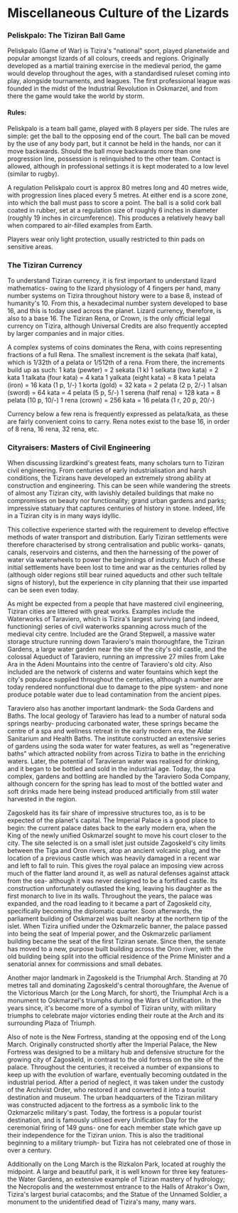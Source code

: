 # Miscellaneous Culture of the Lizards

### Peliskpalo: The Tiziran Ball Game
Peliskpalo (Game of War) is Tizira's "national" sport, played planetwide and popular amongst lizards of all colours, creeds and regions. Originally developed as a martial training exercise in the medieval period, the game would develop throughout the ages, with a standardised ruleset coming into play, alongside tournaments, and leagues. The first professional league was founded in the midst of the Industrial Revolution in Oskmarzel, and from there the game would take the world by storm.

#### Rules:
Peliskpalo is a team ball game, played with 8 players per side. The rules are simple: get the ball to the opposing end of the court. The ball can be moved by the use of any body part, but it cannot be held in the hands, nor can it move backwards. Should the ball move backwards more than one progression line, possession is relinquished to the other team. Contact is allowed, although in professional settings it is kept moderated to a low level (similar to rugby).

A regulation Peliskpalo court is approx 80 metres long and 40 metres wide, with progression lines placed every 5 metres. At either end is a score zone, into which the ball must pass to score a point. The ball is a solid cork ball coated in rubber, set at a regulation size of roughly 6 inches in diameter (roughly 19 inches in circumference). This produces a relatively heavy ball when compared to air-filled examples from Earth.

Players wear only light protection, usually restricted to thin pads on sensitive areas.

### The Tiziran Currency
To understand Tiziran currency, it is first important to understand lizard mathematics- owing to the lizard physiology of 4 fingers per hand, many number systems on Tizira throughout history were to a base 8, instead of humanity's 10. From this, a hexadecimal number system developed to base 16, and this is today used across the planet. Lizard currency, therefore, is also to a base 16. The Tiziran Rena, or Crown, is the only official legal currency on Tizira, although Universal Credits are also frequently accepted by larger companies and in major cities.

A complex systems of coins dominates the Rena, with coins representing fractions of a full Rena. The smallest increment is the sekata (half kata), which is 1/32th of a pelata or 1/512th of a rena. From there, the increments build up as such:
1 kata (pewter) = 2 sekata (1 k)
1 selkata (two kata) = 2 kata
1 talkata (four kata) = 4 kata
1 yalkata (eight kata) = 8 kata
1 pelata (iron) = 16 kata (1 p, 1/-)
1 korta (gold) = 32 kata = 2 pelata (2 p, 2/-)
1 alsan (sword) = 64 kata = 4 pelata (5 p, 5/-)
1 serena (half rena) = 128 kata = 8 pelata (10 p, 10/-)
1 rena (crown) = 256 kata = 16 pelata (1 r, 20 p, 20/-)

Currency below a few rena is frequently expressed as pelata/kata, as these are fairly convenient coins to carry. Rena notes exist to the base 16, in order of 8 rena, 16 rena, 32 rena, etc.

### Cityraisers: Masters of Civil Engineering
When discussing lizardkind's greatest feats, many scholars turn to Tiziran civil engineering. From centuries of early industrialisation and harsh conditions, the Tizirans have developed an extremely strong ability at construction and engineering. This can be seen while wandering the streets of almost any Tiziran city, with lavishly detailed buildings that make no compromises on beauty nor functionality; grand urban gardens and parks; impressive statuary that captures centuries of history in stone. Indeed, life in a Tiziran city is in many ways idyllic.

This collective experience started with the requirement to develop effective methods of water transport and distribution. Early Tiziran settlements were therefore characterised by strong centralisation and public works- qanats, canals, reservoirs and cisterns, and then the harnessing of the power of water via waterwheels to power the beginnings of industry. Much of these initial settlements have been lost to time and war as the centuries rolled by (although older regions still bear ruined aqueducts and other such telltale signs of history), but the experience in city planning that their use imparted can be seen even today.

As might be expected from a people that have mastered civil engineering, Tiziran cities are littered with great works. Examples include the Waterworks of Taraviero, which is Tizira's largest surviving (and indeed, functioning) series of civil waterworks spanning across much of the medieval city centre. Included are the Grand Stepwell, a massive water storage structure running down Taraviero's main thoroughfare, the Tiziran Gardens, a large water garden near the site of the city's old castle, and the colossal Aqueduct of Taraviero, running an impressive 27 miles from Lake Ara in the Adeni Mountains into the centre of Taraviero's old city. Also included are the network of cisterns and water fountains which kept the city's populace supplied throughout the centuries, although a number are today rendered nonfunctional due to damage to the pipe system- and none produce potable water due to lead contamination from the ancient pipes.

Taraviero also has another important landmark- the Soda Gardens and Baths. The local geology of Taraviero has lead to a number of natural soda springs nearby- producing carbonated water, these springs became the centre of a spa and wellness retreat in the early modern era, the Aldar Sanitarium and Health Baths. The institute constructed an extensive series of gardens using the soda water for water features, as well as "regenerative baths" which attracted nobility from across Tizira to bathe in the enriching waters. Later, the potential of Taravieran water was realised for drinking, and it began to be bottled and sold in the industrial age. Today, the spa complex, gardens and bottling are handled by the Taraviero Soda Company, although concern for the spring has lead to most of the bottled water and soft drinks made here being instead produced artificially from still water harvested in the region.

Zagoskeld has its fair share of impressive structures too, as is to be expected of the planet's capital. The Imperial Palace is a good place to begin: the current palace dates back to the early modern era, when the King of the newly unified Oskmarzel sought to move his court closer to the city. The site selected is on a small islet just outside Zagoskeld's city limits between the Tiga and Oron rivers, atop an ancient volcanic plug, and the location of a previous castle which was heavily damaged in a recent war and left to fall to ruin. This gives the royal palace an imposing view across much of the flatter land around it, as well as natural defenses against attack from the sea- although it was never designed to be a fortified castle. Its construction unfortunately outlasted the king, leaving his daughter as the first monarch to live in its walls. Throughout the years, the palace was expanded, and the road leading to it became a part of Zagoskeld city, specifically becoming the diplomatic quarter. Soon afterwards, the parliament building of Oskmarzel was built nearby at the northern tip of the islet. When Tizira unified under the Ozkmarzelic banner, the palace passed into being the seat of Imperial power, and the Oskmarzelic parliament building became the seat of the first Tiziran senate. Since then, the senate has moved to a new, purpose built building across the Oron river, with the old building being split into the official residence of the Prime Minister and a senatorial annex for commissions and small debates.

Another major landmark in Zagoskeld is the Triumphal Arch. Standing at 70 metres tall and dominating Zagoskeld's central thoroughfare, the Avenue of the Victorious March (or the Long March, for short), the Triumphal Arch is a monument to Oskmarzel's triumphs during the Wars of Unification. In the years since, it's become more of a symbol of Tiziran unity, with military triumphs to celebrate major victories ending their route at the Arch and its surrounding Plaza of Triumph.

Also of note is the New Fortress, standing at the opposing end of the Long March. Originally constructed shortly after the Imperial Palace, the New Fortress was designed to be a military hub and defensive structure for the growing city of Zagoskeld, in contrast to the old fortress on the site of the palace. Throughout the centuries, it received a number of expansions to keep up with the evolution of warfare, eventually becoming outdated in the industrial period. After a period of neglect, it was taken under the custody of the Archivist Order, who restored it and converted it into a tourist destination and museum. The urban headquarters of the Tiziran military was constructed adjacent to the fortress as a symbolic link to the Ozkmarzelic military's past. Today, the fortress is a popular tourist destination, and is famously utilised every Unification Day for the ceremonial firing of 149 guns- one for each member state which gave up their independence for the Tiziran union. This is also the traditional beginning to a military triumph- but Tizira has not celebrated one of those in over a century.

Additionally on the Long March is the Rizkalon Park, located at roughly the midpoint. A large and beautiful park, it is well known for three key features- the Water Gardens, an extensive example of Tiziran mastery of hydrology; the Necropolis and the westernmost entrance to the Halls of Atrakor's Own, Tizira's largest burial catacombs; and the Statue of the Unnamed Soldier, a monument to the unidentified dead of Tizira's many, many wars.
